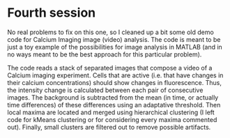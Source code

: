 # Fourth session

No real problems to fix on this one, so I cleaned up a bit some old demo code for Calcium Imaging image (video) analysis. The code is meant to be just a toy example of the possibilities for image analysis in MATLAB (and in no ways meant to be the best approach for this particular problem).

The code reads a stack of separated images that compose a video of a Calcium imaging experiment.
Cells that are active (i.e. that have changes in their calcium concentrations) should show changes in fluorescence. Thus, the intensity change is calculated between each pair of consecutive images. The background is subtracted from the mean (in time, or actually time differences) of these differences using an adaptative threshold. Then local maxima are located and merged using hierarchical clustering (I left code for kMeans clustering or for considering every maxima commented out). Finally, small clusters are filtered out to remove possible artifacts.

